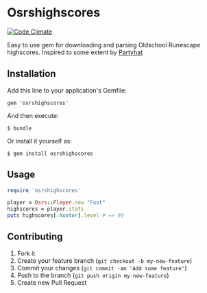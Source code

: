 # Osrshighscores

[![Code Climate](https://codeclimate.com/github/sambooo/OSRSGrabber.png)](https://codeclimate.com/github/sambooo/OSRSGrabber)

Easy to use gem for downloading and parsing Oldschool Runescape highscores. Inspired to some extent by [Partyhat](https://github.com/clooth/Partyhat)

## Installation

Add this line to your application's Gemfile:

    gem 'osrshighscores'

And then execute:

    $ bundle

Or install it yourself as:

    $ gem install osrshighscores

## Usage

```ruby
require 'osrshighscores'

player = Osrs::Player.new "Foot"
highscores = player.stats
puts highscores[:hunter].level # => 99
```

## Contributing

1. Fork it
2. Create your feature branch (`git checkout -b my-new-feature`)
3. Commit your changes (`git commit -am 'Add some feature'`)
4. Push to the branch (`git push origin my-new-feature`)
5. Create new Pull Request
